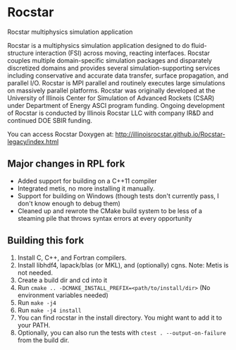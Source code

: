 # Rocstar
Rocstar multiphysics simulation application

Rocstar is a multiphysics simulation application designed to do fluid-structure interaction (FSI) across moving, reacting interfaces. Rocstar couples multiple domain-specific simulation packages and disparately discretized domains and provides several simulation-supporting services including conservative and accurate data transfer, surface propagation, and parallel I/O. Rocstar is MPI parallel and routinely executes large simulations on massively parallel platforms. Rocstar was originally developed at the University of Illinois Center for Simulation of Advanced Rockets (CSAR) under Department of Energy ASCI program funding. Ongoing development of Rocstar is conducted by Illinois Rocstar LLC with company IR&D and continued DOE SBIR funding.

You can access Rocstar Doxygen at: http://illinoisrocstar.github.io/Rocstar-legacy/index.html

## Major changes in RPL fork
- Added support for building on a C++11 compiler
- Integrated metis, no more installing it manually.
- Support for building on Windows (though tests don't currently pass, I don't know enough to debug them)
- Cleaned up and rewrote the CMake build system to be less of a steaming pile that throws syntax errors at every opportunity

## Building this fork
1. Install C, C++, and Fortran compilers.
2. Install libhdf4, lapack/blas (or MKL), and (optionally) cgns.  Note: Metis is not needed.
3. Create a build dir and cd into it
4. Run `cmake .. -DCMAKE_INSTALL_PREFIX=<path/to/install/dir>` (No environment variables needed)
5. Run `make -j4`
6. Run `make -j4 install`
7. You can find rocstar in the install directory.  You might want to add it to your PATH.
8. Optionally, you can also run the tests with `ctest . --output-on-failure` from the build dir.


